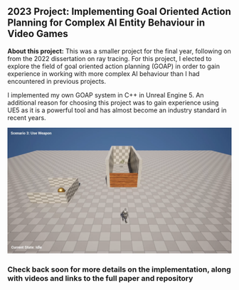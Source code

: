 ## 2023 Project: Implementing Goal Oriented Action Planning for Complex AI Entity Behaviour in Video Games

**About this project:** This was a smaller project for the final year, following on from the 2022 dissertation on ray tracing. For this project, I elected to explore the field of goal oriented action planning (GOAP) in order to gain experience in working with more complex AI behaviour than I had encountered in previous projects. 

I implemented my own GOAP system in C++ in Unreal Engine 5. An additional reason for choosing this project was to gain experience using UE5 as it is a powerful tool and has almost become an industry standard in recent years.

![GOAP Scenario 3](/images/goapScenario3.png)

### Check back soon for more details on the implementation, along with videos and links to the full paper and repository

